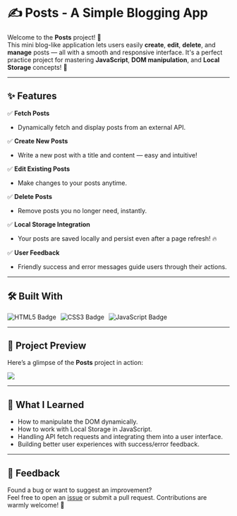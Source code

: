 # ✍️ Posts - A Simple Blogging App

Welcome to the **Posts** project! 🚀  
This mini blog-like application lets users easily **create**, **edit**, **delete**, and **manage** posts — all with a smooth and responsive interface. It's a perfect practice project for mastering **JavaScript**, **DOM manipulation**, and **Local Storage** concepts! 🌟

---

## ✨ Features

✅ **Fetch Posts**  
- Dynamically fetch and display posts from an external API.

✅ **Create New Posts**  
- Write a new post with a title and content — easy and intuitive!

✅ **Edit Existing Posts**  
- Make changes to your posts anytime.

✅ **Delete Posts**  
- Remove posts you no longer need, instantly.

✅ **Local Storage Integration**  
- Your posts are saved locally and persist even after a page refresh! 🔥

✅ **User Feedback**  
- Friendly success and error messages guide users through their actions.

---

## 🛠️ Built With

<div style="display: flex; gap: 10px;">
  <img src="https://img.shields.io/badge/HTML5-E34F26?style=for-the-badge&logo=html5&logoColor=white" alt="HTML5 Badge" />
  <img src="https://img.shields.io/badge/CSS3-1572B6?style=for-the-badge&logo=css3&logoColor=white" alt="CSS3 Badge" />
  <img src="https://img.shields.io/badge/JavaScript-F7DF1E?style=for-the-badge&logo=javascript&logoColor=black" alt="JavaScript Badge" />
</div>

---

## 📸 Project Preview

Here’s a glimpse of the **Posts** project in action:

<img src="https://github.com/user-attachments/assets/cf7f5028-1778-4ca7-a310-3bbb376d4c72" />

---

## 🌟 What I Learned
- How to manipulate the DOM dynamically.
- How to work with Local Storage in JavaScript.
- Handling API fetch requests and integrating them into a user interface.
- Building better user experiences with success/error feedback.

---

## 💬 Feedback

Found a bug or want to suggest an improvement?  
Feel free to open an [issue](https://github.com/Baljann/fetching-posts/issues) or submit a pull request. Contributions are warmly welcome! 🚀



